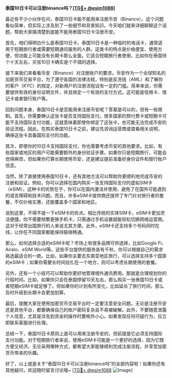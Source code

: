 **泰国10日卡可以注册binance吗？[[TG💪+ @esim1088](https://t.me/s/esim1088)]**

最近有不少小伙伴在问，泰国10日卡能不能用来注册币安（Binance）。这个问题看似简单，但实际上涉及到了一些细节和背景知识。今天咱们就来详细聊聊这个话题，帮助大家搞清楚到底能不能用泰国10日卡注册币安。

首先，咱们得明白什么是泰国10日卡。泰国10日卡是一种临时的电话卡，通常适用于短期旅行者或需要短期通讯服务的人群。这类卡的特点是价格便宜、使用方便，但功能上可能没有长期卡那么全面。它适合短期旅行者使用，比如你在泰国待个十天左右，买张10日卡确实是个不错的选择。

接下来我们来看看币安（Binance）对注册账户的要求。币安作为一个全球知名的加密货币交易平台，为了遵守各国的法律法规，特别是反洗钱（AML）和了解你的客户（KYC）的规定，对新用户的注册流程设有一定的门槛。简单来说，你需要提供有效的身份证明文件，并且绑定一个有效的支付方式。这可能是信用卡、借记卡或者银行账户等。

回到问题本身，泰国10日卡是否能用来注册币安呢？答案是可以的，但有一些限制。首先，你需要确认这张卡是否支持国际支付。很多国家的预付费卡或短期卡可能不支持国际支付功能，这就意味着即使你绑定了这张卡，也可能无法完成币安的验证流程。因此，在购买泰国10日卡之前，建议先咨询运营商或查看相关说明，确保这张卡具备国际支付的功能。

其次，即使你的10日卡支持国际支付，你也需要考虑币安的其他要求。比如，有些国家或地区的用户可能需要额外的身份验证步骤。如果你只是短期旅行，可能会觉得麻烦，但如果你打算长期使用币安，还是建议提前准备好身份证件和银行账户信息。

当然，除了直接使用泰国10日卡，还有其他方法可以帮助你更顺利地完成币安的注册和验证。例如，你可以选择在国内购买一张支持国际支付的虚拟SIM卡（eSIM）。这种卡的优势在于，你可以在国内激活并使用，避免了在国外可能遇到的语言障碍和技术问题。而且，许多eSIM卡提供商还提供了专门针对旅行者的套餐，不仅价格实惠，还能覆盖多个国家和地区。

说到这里，不得不提一下eSIM卡的优点。相比传统的实体SIM卡，eSIM卡更加灵活便捷。你不需要频繁更换手机卡，只需通过手机设置就能轻松切换网络运营商。这对于经常出国旅行的人来说尤其方便。此外，eSIM卡还支持多个号码同时在线，让你在不同国家都能保持联络畅通。

那么，如何选择合适的eSIM卡呢？市场上有很多品牌可供选择，比如Google Fi、Airalo、eSIM World等。这些平台提供的服务各有千秋，你可以根据自己的需求挑选最适合的一款。比如，如果你主要去东南亚地区旅行，可以选择支持多个国家的eSIM卡；如果你需要长时间驻扎在一个地方，则可以考虑长期使用的套餐。

另外，还有一个小技巧可以帮助你更好地管理境外通讯费用。那就是合理规划你的行程时间。比如，如果你只会在泰国停留10天左右，那么购买一张泰国10日卡或者短期eSIM卡就足够了。但如果你的计划有所变化，比如延长了旅行时间，那么及时升级到长期卡会更加划算。

最后，提醒大家在使用加密货币交易平台时一定要注意安全问题。无论是注册币安还是其他平台，都要确保自己的账户密码复杂且不易被破解。此外，不要随意泄露个人信息，尤其是涉及到资金的操作时要格外小心。如果发现任何可疑行为，应立即联系客服进行处理。

总结一下，泰国10日卡原则上是可以用来注册币安的，但前提是它必须支持国际支付功能。对于短期旅行者来说，使用eSIM卡可能是一个更好的选择，因为它既方便又经济。无论采用哪种方式，都希望大家能够顺利完成注册流程，并享受加密货币带来的乐趣。

好了，以上就是关于“泰国10日卡可以注册binance吗”的全部内容啦！如果你还有其他疑问，欢迎随时留言讨论哦~ [[TG💪+ @esim1088](https://t.me/s/esim1088) ![Image](https://i.postimg.cc/4NQfJmqS/Snipaste-2025-05-13-00-14-12.png)]